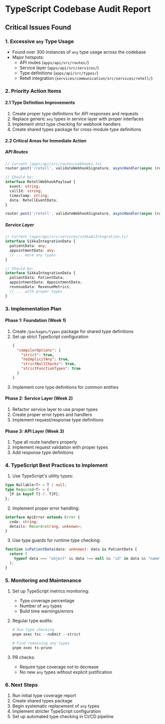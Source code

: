 # TypeScript Codebase Audit Report

## Critical Issues Found

### 1. Excessive `any` Type Usage

- Found over 300 instances of `any` type usage across the codebase
- Major hotspots:
  - API routes (`apps/api/src/routes/`)
  - Service layer (`apps/api/src/services/`)
  - Type definitions (`apps/api/src/types/`)
  - Retell integration (`services/communication/src/services/retell/`)

### 2. Priority Action Items

#### 2.1 Type Definition Improvements

1. Create proper type definitions for API responses and requests
2. Replace generic `any` types in service layer with proper interfaces
3. Implement strict type checking for webhook handlers
4. Create shared types package for cross-module type definitions

#### 2.2 Critical Areas for Immediate Action

##### API Routes

```typescript
// Current (apps/api/src/routes/webhooks.ts)
router.post('/retell', validateWebhookSignature, asyncHandler(async (req: any, res: Response) => {

// Should be:
interface RetellWebhookPayload {
  event: string;
  callId: string;
  timestamp: string;
  data: RetellEventData;
}

router.post('/retell', validateWebhookSignature, asyncHandler(async (req: Request<{}, {}, RetellWebhookPayload>, res: Response) => {
```

##### Service Layer

```typescript
// Current (apps/api/src/services/sikkaAiIntegration.ts)
interface SikkaIntegrationData {
  patientData: any;
  appointmentData: any;
  // ... more any types
}

// Should be:
interface SikkaIntegrationData {
  patientData: PatientData;
  appointmentData: AppointmentData;
  revenueData: RevenueMetrics;
  // ... with proper types
}
```

### 3. Implementation Plan

#### Phase 1: Foundation (Week 1)

1. Create `/packages/types` package for shared type definitions
2. Set up strict TypeScript configuration
   ```json
   {
     "compilerOptions": {
       "strict": true,
       "noImplicitAny": true,
       "strictNullChecks": true,
       "strictFunctionTypes": true
     }
   }
   ```
3. Implement core type definitions for common entities

#### Phase 2: Service Layer (Week 2)

1. Refactor service layer to use proper types
2. Create proper error types and handlers
3. Implement request/response type definitions

#### Phase 3: API Layer (Week 3)

1. Type all route handlers properly
2. Implement request validation with proper types
3. Add response type definitions

### 4. TypeScript Best Practices to Implement

1. Use TypeScript's utility types:

```typescript
type Nullable<T> = T | null;
type Required<T> = {
  [P in keyof T]-?: T[P];
};
```

2. Implement proper error handling:

```typescript
interface ApiError extends Error {
  code: string;
  details: Record<string, unknown>;
}
```

3. Use type guards for runtime type checking:

```typescript
function isPatientData(data: unknown): data is PatientData {
  return (
    typeof data === "object" && data !== null && "id" in data && "name" in data
  );
}
```

### 5. Monitoring and Maintenance

1. Set up TypeScript metrics monitoring:

   - Type coverage percentage
   - Number of `any` types
   - Build time warnings/errors

2. Regular type audits:

   ```powershell
   # Run type checking
   pnpm exec tsc --noEmit --strict

   # Find remaining any types
   pnpm exec ts-prune
   ```

3. PR checks:
   - Require type coverage not to decrease
   - No new `any` types without explicit justification

### 6. Next Steps

1. Run initial type coverage report
2. Create shared types package
3. Begin systematic replacement of `any` types
4. Implement stricter TypeScript configuration
5. Set up automated type checking in CI/CD pipeline
